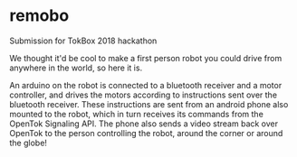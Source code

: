 # remobo
Submission for TokBox 2018 hackathon

We thought it'd be cool to make a first person robot you could drive from anywhere in the world, so here it is.

An arduino on the robot is connected to a bluetooth receiver and a motor controller, and drives the motors according to instructions sent over the bluetooth receiver. These instructions are sent from an android phone also mounted to the robot, which in turn receives its commands from the OpenTok Signaling API. The phone also sends a video stream back over OpenTok to the person controlling the robot, around the corner or around the globe!
